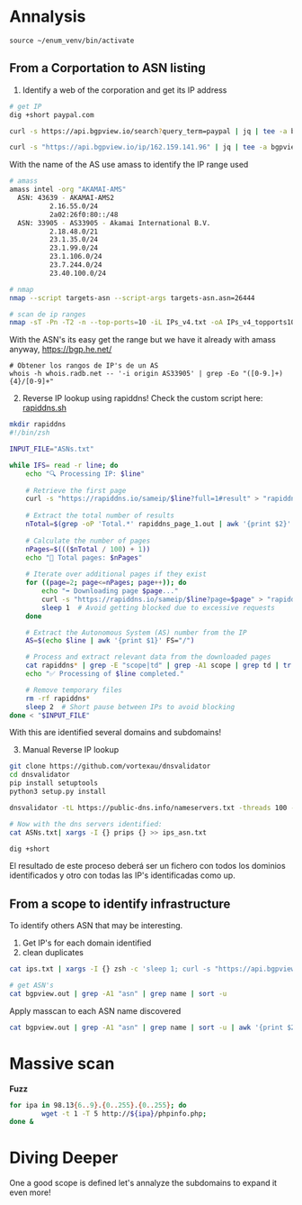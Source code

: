 # Annalysis
```
source ~/enum_venv/bin/activate
```

## From a Corportation to ASN listing
1. Identify a web of the corporation and get its IP address
```bash
# get IP
dig +short paypal.com

curl -s https://api.bgpview.io/search?query_term=paypal | jq | tee -a bgpview.out

curl -s "https://api.bgpview.io/ip/162.159.141.96" | jq | tee -a bgpview.out
```

With the name of the AS use amass to identify the IP range used
```bash
# amass
amass intel -org "AKAMAI-AMS"
  ASN: 43639 - AKAMAI-AMS2
          2.16.55.0/24
          2a02:26f0:80::/48
  ASN: 33905 - AS33905 - Akamai International B.V.
          2.18.48.0/21
          23.1.35.0/24
          23.1.99.0/24
          23.1.106.0/24
          23.7.244.0/24
          23.40.100.0/24

# nmap
nmap --script targets-asn --script-args targets-asn.asn=26444

# scan de ip ranges
nmap -sT -Pn -T2 -n --top-ports=10 -iL IPs_v4.txt -oA IPs_v4_topports10.txt -v --open
```

With the ASN's its easy get the range but we have it already with amass anyway, 
https://bgp.he.net/
```
# Obtener los rangos de IP's de un AS
whois -h whois.radb.net -- '-i origin AS33905' | grep -Eo "([0-9.]+){4}/[0-9]+"
```

2. Reverse IP lookup using rapiddns!
Check the custom script here: [rapiddns.sh](./rapiddns.sh)

```bash
mkdir rapiddns
#!/bin/zsh

INPUT_FILE="ASNs.txt"

while IFS= read -r line; do
    echo "🔍 Processing IP: $line"
    
    # Retrieve the first page
    curl -s "https://rapiddns.io/sameip/$line?full=1#result" > "rapiddns_page_1.out"
    
    # Extract the total number of results
    nTotal=$(grep -oP 'Total.*' rapiddns_page_1.out | awk '{print $2}' FS=";" | grep -oP ">.*?</" | tr -d '<>/')
    
    # Calculate the number of pages
    nPages=$((($nTotal / 100) + 1))
    echo "📄 Total pages: $nPages"
    
    # Iterate over additional pages if they exist
    for ((page=2; page<=nPages; page++)); do
        echo "➡️ Downloading page $page..."
        curl -s "https://rapiddns.io/sameip/$line?page=$page" > "rapiddns_page_${page}.out"
        sleep 1  # Avoid getting blocked due to excessive requests
    done

    # Extract the Autonomous System (AS) number from the IP
    AS=$(echo $line | awk '{print $1}' FS="/")

    # Process and extract relevant data from the downloaded pages
    cat rapiddns* | grep -E "scope|td" | grep -A1 scope | grep td | tr -d "</>" | xargs | tr " " "\n" | sed 's/^td//g' | sed 's/td$//g' | tee $AS               
    echo "✅ Processing of $line completed."

    # Remove temporary files
    rm -rf rapiddns*
    sleep 2  # Short pause between IPs to avoid blocking
done < "$INPUT_FILE"
```
With this are identified several domains and subdomains!

3. Manual Reverse IP lookup
```bash
git clone https://github.com/vortexau/dnsvalidator
cd dnsvalidator
pip install setuptools
python3 setup.py install

dnsvalidator -tL https://public-dns.info/nameservers.txt -threads 100 -o resolvers.txt

# Now with the dns servers identified:
cat ASNs.txt| xargs -I {} prips {} >> ips_asn.txt

dig +short
```

El resultado de este proceso deberá ser un fichero con todos los dominios identificados y otro con todas las IP's identificadas como up.


## From a scope to identify infrastructure
To identify others ASN that may be interesting.
1. Get IP's for each domain identified
2. clean duplicates
```bash
cat ips.txt | xargs -I {} zsh -c 'sleep 1; curl -s "https://api.bgpview.io/ip/{}" | jq | tee -a bgpview.out'

# get ASN's
cat bgpview.out | grep -A1 "asn" | grep name | sort -u
```


Apply masscan to each ASN name discovered
```bash
cat bgpview.out | grep -A1 "asn" | grep name | sort -u | awk '{print $2}' FS=":" | tr -d ',' | sed 's/^/amass intel -org /g'
```




# Massive scan
**Fuzz**
```bash
for ipa in 98.13{6..9}.{0..255}.{0..255}; do
        wget -t 1 -T 5 http://${ipa}/phpinfo.php;
done &
```



# Diving Deeper
One a good scope is defined let's annalyze the subdomains to expand it even more!
